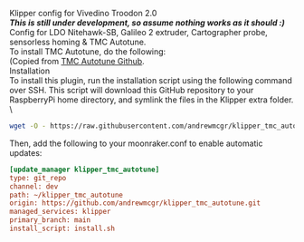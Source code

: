 Klipper config for Vivedino Troodon 2.0
\
***This is still under development, so assume nothing works as it should :)***
\
Config for LDO Nitehawk-SB, Galileo 2 extruder, Cartographer probe, sensorless homing & TMC Autotune.
\
To install TMC Autotune, do the following:
\
(Copied from [TMC Autotune Github](https://github.com/andrewmcgr/klipper_tmc_autotune).
\
Installation
\
To install this plugin, run the installation script using the following command over SSH. This script will download this GitHub repository to your RaspberryPi home directory, and symlink the files in the Klipper extra folder.
\
```bash
wget -O - https://raw.githubusercontent.com/andrewmcgr/klipper_tmc_autotune/main/install.sh | bash
```

Then, add the following to your moonraker.conf to enable automatic updates:

```ini
[update_manager klipper_tmc_autotune]
type: git_repo
channel: dev
path: ~/klipper_tmc_autotune
origin: https://github.com/andrewmcgr/klipper_tmc_autotune.git
managed_services: klipper
primary_branch: main
install_script: install.sh
```
